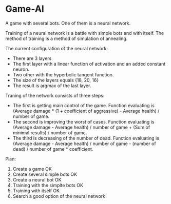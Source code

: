 # Game-AI
A game with several bots. One of them is a neural network.

Training of a neural network is a battle with simple bots and with itself. The method of training is a method of simulation of annealing.

The current configuration of the neural network:
- There are 3 layers
- The first layer with a linear function of activation and an added constant neuron. 
- Two other with the hyperbolic tangent function.
- The size of the layers equals {18, 20, 16}
- The result is argmax of the last layer.

Traning of the network сonsists of three steps:
- The first is getting main control of the game. Function evaluating is (Average damage * (1 + coefficient of aggressive) - Average health) / number of game.
- The second is improving the worst of cases. Function evaluating is (Average damage - Average health) / number of game + (Sum of minimal results) / number of game.
- The third is decreasing of the number of dead. Function evaluating is (Average damage - Average health) / number of game - (number of dead) / number of game * coefficient.

Plan:
1) Create a game OK
2) Create several simple bots OK
3) Create a neural bot OK
4) Training with the simplte bots OK
5) Training with itself OK
6) Search a good option of the neural network
